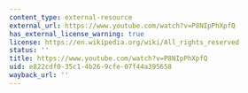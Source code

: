 ```yaml
---
content_type: external-resource
external_url: https://www.youtube.com/watch?v=P8NIpPhXpfQ
has_external_license_warning: true
license: https://en.wikipedia.org/wiki/All_rights_reserved
status: ''
title: https://www.youtube.com/watch?v=P8NIpPhXpfQ
uid: e822cdf0-35c1-4b26-9cfe-07f44a395658
wayback_url: ''
---
```

